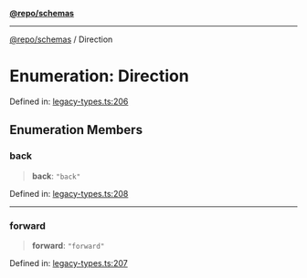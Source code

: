 [**@repo/schemas**](../README.md)

***

[@repo/schemas](../README.md) / Direction

# Enumeration: Direction

Defined in: [legacy-types.ts:206](https://github.com/alexqguo/drinking-board-game-v3/blob/fc5adf9b53e666003d4a7f6c500cdc49fb9dbd39/packages/schemas/src/legacy-types.ts#L206)

## Enumeration Members

### back

> **back**: `"back"`

Defined in: [legacy-types.ts:208](https://github.com/alexqguo/drinking-board-game-v3/blob/fc5adf9b53e666003d4a7f6c500cdc49fb9dbd39/packages/schemas/src/legacy-types.ts#L208)

***

### forward

> **forward**: `"forward"`

Defined in: [legacy-types.ts:207](https://github.com/alexqguo/drinking-board-game-v3/blob/fc5adf9b53e666003d4a7f6c500cdc49fb9dbd39/packages/schemas/src/legacy-types.ts#L207)
